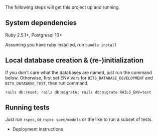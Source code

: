 The following steps will get this project up and running.

## System dependencies
Ruby 2.5.1+, Postgresql 10+

Assuming you have ruby installed, run `bundle install`


## Local database creation & (re-)initialization
If you don't care what the databases are named, just run the command below. Otherwise, first set ENV vars for `BITS_DATABASE_DEVELOPMENT` and `BITS_DATABASE_TEST`, then run command.

`rails db:reset; rails db:migrate; rails db:migrate RAILS_ENV=test`


## Running tests
Just run `rspec`, or `rspec spec/models` or the like to run a subset of tests.


* Deployment instructions
